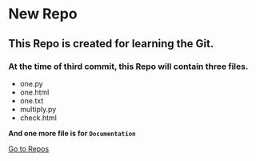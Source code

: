 # New Repo

## This Repo is created for learning the Git.

### At the time of third commit, this Repo will contain three files.
- one.py
- one.html
- one.txt
- multiply.py
- check.html

**And one more file is for `Documentation`**


<a href='https://github.com/swagatikamishra57/NewRepo.git'>Go to Repos
